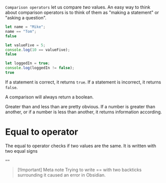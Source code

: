 `Comparison operators` let us compare *two* values. An easy way to think about comparison operators is to think of them as "making a statement" or "asking a question".

```js
let name = "Mike";
name == "Tom";
false
```

```js
let valueFive = 5;
console.log(10 == valueFive);
false
```

```js
let loggedIn = true;
console.log(loggedIn != false);
true
```

If a statement is correct, it returns `true`. If a statement is incorrect, it returns `false`.

A comparison will always return a boolean.

Greater than and less than are pretty obvious. If a number is greater than another, or if a number is less than another, it returns information according.

# Equal to operator

The equal to operator checks if two values are the same. It is written with two equal signs

```js
==
```

> [!Important] Meta note
> Trying to write == with two backticks surrounding it caused an error in Obsidian.


